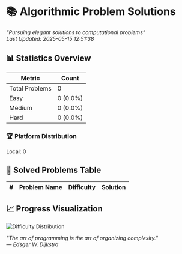 # 📚 Algorithmic Problem Solutions

*"Pursuing elegant solutions to computational problems"*  
*Last Updated: 2025-05-15 12:51:38*

## 📊 Statistics Overview

| Metric            | Count |
|-------------------|-------|
| Total Problems    | 0 |
| Easy              | 0 (0.0%) |
| Medium            | 0 (0.0%) |
| Hard              | 0 (0.0%) |

### 🏆 Platform Distribution
Local: 0

## 🧩 Solved Problems Table

| #  | Problem Name | Difficulty | Solution |
|----|--------------|------------|----------|

## 📈 Progress Visualization

![Difficulty Distribution](https://quickchart.io/chart?c=%7B%22type%22%3A%20%22doughnut%22%2C%20%22data%22%3A%20%7B%22labels%22%3A%20%5B%22Easy%22%2C%20%22Medium%22%2C%20%22Hard%22%5D%2C%20%22datasets%22%3A%20%5B%7B%22data%22%3A%20%5B0%2C%200%2C%200%5D%2C%20%22backgroundColor%22%3A%20%5B%22%234CAF50%22%2C%20%22%23FFC107%22%2C%20%22%23F44336%22%5D%7D%5D%7D%7D&width=300&height=300)

*"The art of programming is the art of organizing complexity."*  
*— Edsger W. Dijkstra*
